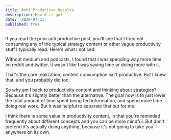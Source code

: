 ```yaml
---
title: Anti Productive Results
description: How'd it go?
date: '2020-07-21'
published: true
---
```


If you read the prior anti productive post, you'll see that I tried not consuming any of the typical strategy content or other vague productivity stuff I typically read. Here's what I noticed:

Without medium and podcasts, I found that I was spending way more time on reddit and twitter. It wasn't like I was saving time or doing more with it. 

That's the core realization, content consumption isn't productive. But I knew that, and you probably did too.

So why am I back to productivity content and thinking about strategies? Because it's slightly better than the alternative. The goal now is to just lower the total amount of time spent being fed information, and spend more time doing real work. But it was helpful to separate that out for me.

I think there is some value in productivity content, in that you're reminded frequently about different concepts and you can be more mindful. But don't pretend it's actually doing anything, because it's not going to take you anywhere on its own.